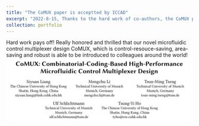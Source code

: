 ```yaml
---
title: "The CoMUX paper is acceptted by ICCAD"
excerpt: "2022-8-15, Thanks to the hard work of co-authors, the CoMUX paper is finally accepted by ICCAD this year!<br/><img src='/images/iccad.png'>"
collection: portfolio
---
```


Hard work pays off! Really honored and thrilled that our novel microfluidic control multiplexer design CoMUX, which is control-resouce-saving, area-saving and robust is able to be introduced to colleagues around the world!
<br/><img src='/images/iccad.png'>

